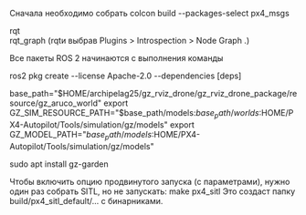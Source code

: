 Сначала необходимо собрать
colcon build --packages-select px4_msgs


rqt  
rqt_graph (rqtи выбрав Plugins > Introspection > Node Graph .)



Все пакеты ROS 2 начинаются с выполнения команды

ros2 pkg create --license Apache-2.0 <pkg-name> --dependencies [deps]



base_path="$HOME/archipelag25/gz_rviz_drone/gz_rviz_drone_package/resource/gz_aruco_world"
export GZ_SIM_RESOURCE_PATH="$base_path/models:$base_path/worlds:$HOME/PX4-Autopilot/Tools/simulation/gz/models"
export GZ_MODEL_PATH="$base_path/models:$HOME/PX4-Autopilot/Tools/simulation/gz/models"


sudo apt install gz-garden


Чтобы включить опцию продвинутого запуска (с параметрами), нужно один раз собрать SITL, но не запускать:
make px4_sitl
Это создаст папку build/px4_sitl_default/... с бинарниками. 
